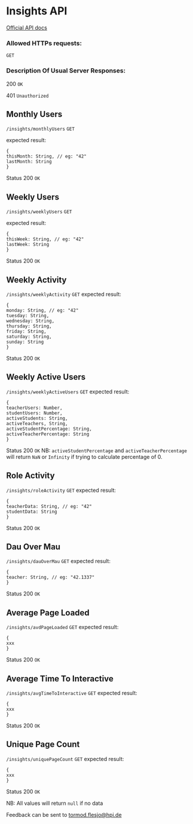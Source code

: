 # Insights API
[Official API docs](http://localhost:3030/docs/#/insights)
### Allowed HTTPs requests:
``GET ``
### Description Of Usual Server Responses:
200 `OK` 

401 `Unauthorized`
## Monthly Users 
`/insights/monthlyUsers`
`GET`

expected result:
```
{
thisMonth: String, // eg: "42"
lastMonth: String
}
```
Status 200 `OK`

## Weekly Users
`/insights/weeklyUsers`
`GET`

expected result:
```
{
thisWeek: String, // eg: "42"
lastWeek: String
}
```
Status 200 `OK`
## Weekly Activity 
`/insights/weeklyActivity`
`GET`
expected result:
```
{
monday: String, // eg: "42"
tuesday: String,
wednesday: String,
thursday: String,
friday: String,
saturday: String,
sunday: String
}
```
Status 200 `OK`
## Weekly Active Users
`/insights/weeklyActiveUsers`
`GET`
expected result:
```
{
teacherUsers: Number,
studentUsers: Number,
activeStudents: String,
activeTeachers, String,
activeStudentPercentage: String,
activeTeacherPercentage: String
}
```
Status 200 `OK`
NB:  `activeStudentPercentage` and `activeTeacherPercentage` will return `NaN` or `Infinity` if trying to calculate percentage of 0.

## Role Activity 
`/insights/roleActivity`
`GET`
expected result:
```
{
teacherData: String, // eg: "42"
studentData: String
}
```
Status 200 `OK`


## Dau Over Mau
`/insights/dauOverMau`
`GET`
expected result:
```
{
teacher: String, // eg: "42.1337"
}
```
Status 200 `OK`

## Average Page Loaded
`/insights/avdPageLoaded`
`GET`
expected result:
```
{
xxx
}
```
Status 200 `OK`

## Average Time To Interactive
`/insights/avgTimeToInteractive`
`GET`
expected result:
```
{
xxx
}
```
Status 200 `OK`

## Unique Page Count
`/insights/uniquePageCount`
`GET`
expected result:
```
{
xxx
}
```
Status 200 `OK`


NB: All values will return `null` if no data

Feedback can be sent to tormod.flesjo@hpi.de